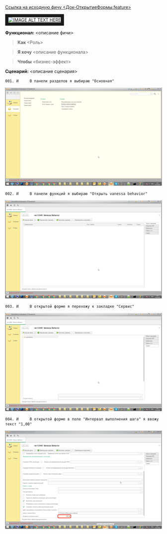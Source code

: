 [Ссылка на исходную фичу <Док-ОткрытиеФормы.feature>](https://github.com/silverbulleters/vanessa-behavior/tree/develop/features/Core/OpenForm/Док-ОткрытиеФормы.feature "Оригинальная фича")

<a href="http://www.youtube.com/watch?feature=player_embedded&v=ODqPA5M11Xk " target="_blank"><img src="http://img.youtube.com/vi/ODqPA5M11Xk/0.jpg" alt="IMAGE ALT TEXT HERE" width="240" height="180" border="10" /></a>

**Функционал:** <описание фичи>

> **Как** <Роль>

> **Я хочу** <описание функционала>

> **Чтобы** <бизнес-эффект>


**Сценарий:** <описание сценария>

	001. И     В панели разделов я выбираю "Основная"
<img src=Pict/111/111_1_описание_сценария_001.png>

	002. И     В панели функций я выбираю "Открыть vanessa behavior"
<img src=Pict/111/111_2_описание_сценария_002.png>

	003. И     В открытой форме я перехожу к закладке "Сервис"
<img src=Pict/111/111_3_описание_сценария_003.png>

	004. И     В открытой форме в поле "Интервал выполнения шага" я ввожу текст "1,00"
<img src=Pict/111/111_4_описание_сценария_004.png>
